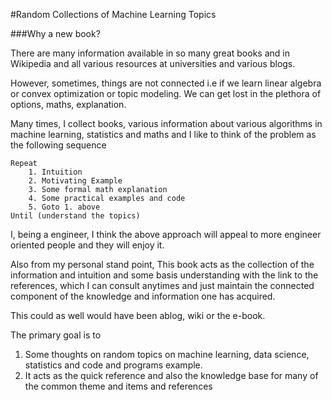 #Random Collections of Machine Learning Topics


###Why a new book?

There are many information available in so many great books and in Wikipedia and all various resources at universities and various blogs.

However, sometimes, things are not connected i.e if we learn linear algebra or convex optimization or topic modeling. We can get lost in the plethora of options, maths, explanation. 

Many times, I collect books, various information about various algorithms in machine learning, statistics and maths and I like to think of the problem as the following sequence

    Repeat 
        1. Intuition
        2. Motivating Example
        3. Some formal math explanation
        4. Some practical examples and code 
        5. Goto 1. above
    Until (understand the topics)

I, being a engineer, I think the above approach will appeal to more engineer oriented people and they will enjoy it.

Also from my personal stand point, This book acts as the collection of the information and intuition and some basis understanding with the link to the references, which I can consult anytimes and just maintain the connected component of the knowledge and information one has acquired.

This could as well would have been ablog, wiki or the e-book.

The primary goal is to 

1. Some thoughts on random topics on machine learning, data science, statistics and code and programs example.
2. It acts as the quick reference and also the knowledge base for many of the common theme and items and references
